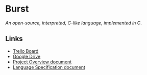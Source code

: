 # Burst
*An open-source, interpreted, C-like language, implemented in C*.

## Links

 * [Trello Board](https://trello.com/b/3gyPIEJD/burst)
 * [Google Drive](https://drive.google.com/open?id=0B6WKBCHqZoLjc3FBWU1lRC1YeGM)
 * [Project Overview document](https://docs.google.com/document/d/1r47g68W759NQ6c1o2IypSZvRqF90I6rNtAFo9DzuR8w/edit?usp=sharing)
 * [Language Specification document](https://docs.google.com/document/d/1qarMBStFDTrukvj9EFeA_-2ozHZa6giRhpnRD8tBjVE/edit?usp=sharing)